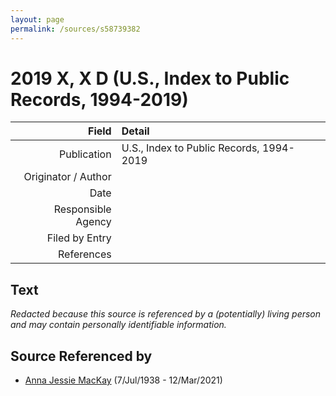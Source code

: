 ```yaml
---
layout: page
permalink: /sources/s58739382
---
```


# 2019 X, X D (U.S., Index to Public Records, 1994-2019)

Field | Detail
---:|:---
Publication | U.S., Index to Public Records, 1994-2019
Originator / Author | 
Date | 
Responsible Agency | 
Filed by Entry | 
References | 

## Text

_Redacted because this source is referenced by a (potentially) living person and may contain personally identifiable information._

## Source Referenced by

* [Anna Jessie MacKay](../people/@41265374@-anna-jessie-mackay-b1938-7-7-d2021-3-12.md) (7/Jul/1938 - 12/Mar/2021)
